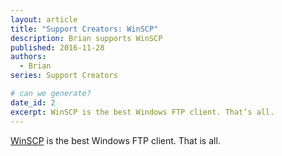 ```yaml
---
layout: article
title: "Support Creators: WinSCP"
description: Brian supports WinSCP
published: 2016-11-28
authors:
  - Brian
series: Support Creators

# can we generate?
date_id: 2
excerpt: Win­SCP is the best Win­dows FTP client. That’s all.
---
```

[WinSCP](https://winscp.net/eng/index.php) is the best Windows FTP client. That is all.
